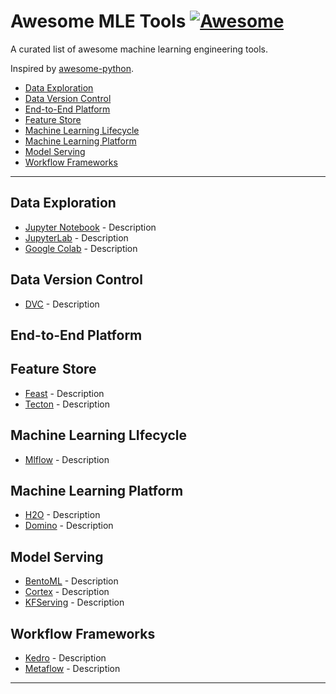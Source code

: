 # Awesome MLE Tools [![Awesome](https://cdn.rawgit.com/sindresorhus/awesome/d7305f38d29fed78fa85652e3a63e154dd8e8829/media/badge.svg)](https://github.com/sindresorhus/awesome)

A curated list of awesome machine learning engineering tools.

Inspired by [awesome-python](https://github.com/vinta/awesome-python).

- [Data Exploration](#data-exploration)
- [Data Version Control](#data-version-control)
- [End-to-End Platform](#end-to-end-platform)
- [Feature Store](#feature-store)
- [Machine Learning Lifecycle](#machine-learning-lifecycle)
- [Machine Learning Platform](#machine-learning-platform)
- [Model Serving](#model-serving)
- [Workflow Frameworks](#workflow-frameworks)

---

## Data Exploration

- [Jupyter Notebook](https://github.com/jupyter/notebook) - Description
- [JupyterLab](https://github.com/jupyterlab/jupyterlab) - Description
- [Google Colab](https://colab.research.google.com) - Description

## Data Version Control

* [DVC](https://dvc.org/) - Description

## End-to-End Platform

## Feature Store

* [Feast](https://github.com/gojek/feast) - Description
* [Tecton](https://tecton.ai/) - Description

## Machine Learning LIfecycle

* [Mlflow](https://github.com/mlflow/mlflow) - Description

## Machine Learning Platform

* [H2O](https://www.h2o.ai/) - Description
* [Domino](https://www.dominodatalab.com/) - Description

## Model Serving

* [BentoML](https://github.com/bentoml/BentoML) - Description
* [Cortex](https://github.com/cortexlabs/cortex) - Description
* [KFServing](https://www.kubeflow.org/docs/components/serving/kfserving/) - Description

## Workflow Frameworks

* [Kedro](https://github.com/quantumblacklabs/kedro) - Description
* [Metaflow](https://metaflow.org/) - Description

---




